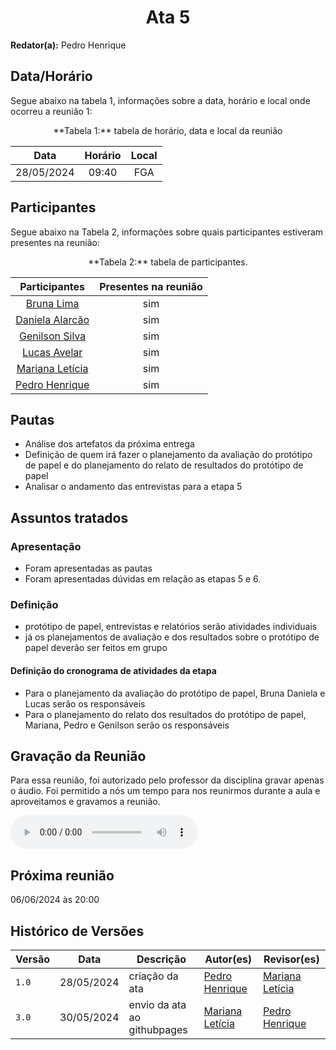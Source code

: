 <h1 align="center"> Ata 5 </h1>

**Redator(a):** Pedro Henrique

## Data/Horário

<p>Segue abaixo na tabela 1, informações sobre a data, horário e local onde ocorreu a reunião 1:</p>

<center>
**Tabela 1:** tabela de horário, data e local da reunião

| Data | Horário | Local
| :--: | :-----: |:----: 
| 28/05/2024 | 09:40 | FGA

</center>

## Participantes

<p>Segue abaixo na Tabela 2, informações sobre quais participantes estiveram presentes na reunião:</p>

<center>
**Tabela 2:**  tabela de participantes.

| Participantes | Presentes na reunião 
| :-----------: | :----------------------: 
| [Bruna Lima](https://github.com/libruna) | sim
| [Daniela Alarcão](https://github.com/danialarcao) | sim
| [Genilson Silva](https://github.com/GenilsonJrs) | sim
| [Lucas Avelar](https://github.com/LucasAvelar2711)| sim
| [Mariana Letícia](https://github.com/Marianannn) | sim
| [Pedro Henrique](https://github.com/https://github.com/PedroHhenriq) | sim

</center>

## Pautas

- Análise dos artefatos da próxima entrega
- Definição de quem irá fazer o planejamento da avaliação do protótipo de papel e do planejamento do relato de resultados do protótipo de papel
- Analisar o andamento das entrevistas para a etapa 5


## Assuntos tratados

### Apresentação

- Foram apresentadas as pautas
- Foram apresentadas dúvidas em relação as etapas 5 e 6.

### Definição

- protótipo de papel, entrevistas e relatórios serão atividades individuais 
- já os planejamentos de avaliação e dos resultados sobre o protótipo de papel deverão ser feitos em grupo

#### Definição do cronograma de atividades da etapa

- Para o planejamento da avaliação do protótipo de papel, Bruna Daniela e Lucas serão os responsáveis
- Para o planejamento do relato dos resultados do protótipo de papel, Mariana, Pedro e Genilson serão os responsáveis

## Gravação da Reunião

Para essa reunião, foi autorizado pelo professor da disciplina gravar apenas o áudio. Foi permitido a nós um tempo para nos reunirmos durante a aula e aproveitamos e gravamos a reunião.

<audio controls>
    <source scr="reunioes_audio/reuniao_5.mp4" type="audio/mp4">
</audio>

## Próxima reunião

06/06/2024 às 20:00

## Histórico de Versões

<center>

| Versão |    Data    | Descrição                                 | Autor(es)                                       | Revisor(es)                                    |
| ------ | :--------: | ----------------------------------------- | ----------------------------------------------- | ---------------------------------------------- |
| `1.0`   | 28/05/2024 | criação da ata | [Pedro Henrique](https://github.com/https://github.com/PedroHhenriq) |   [Mariana Letícia](https://github.com/Marianannn)    | 
| `3.0`   | 30/05/2024 | envio da ata ao githubpages | [Mariana Letícia](https://github.com/Marianannn) |   [Pedro Henrique](https://github.com/https://github.com/PedroHhenriq)   | 

</center>